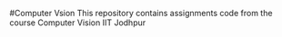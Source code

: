 #Computer Vsion
This repository contains assignments code from the course Computer Vision IIT Jodhpur